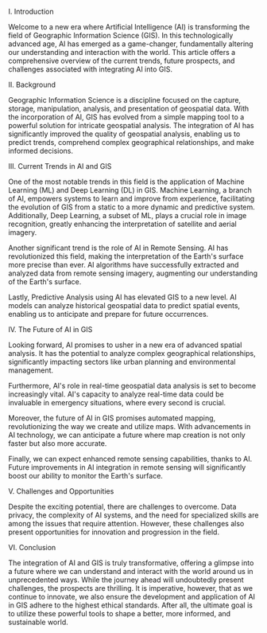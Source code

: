 I. Introduction

Welcome to a new era where Artificial Intelligence (AI) is transforming the field of Geographic Information Science (GIS). In this technologically advanced age, AI has emerged as a game-changer, fundamentally altering our understanding and interaction with the world. This article offers a comprehensive overview of the current trends, future prospects, and challenges associated with integrating AI into GIS.

II. Background

Geographic Information Science is a discipline focused on the capture, storage, manipulation, analysis, and presentation of geospatial data. With the incorporation of AI, GIS has evolved from a simple mapping tool to a powerful solution for intricate geospatial analysis. The integration of AI has significantly improved the quality of geospatial analysis, enabling us to predict trends, comprehend complex geographical relationships, and make informed decisions.

III. Current Trends in AI and GIS

One of the most notable trends in this field is the application of Machine Learning (ML) and Deep Learning (DL) in GIS. Machine Learning, a branch of AI, empowers systems to learn and improve from experience, facilitating the evolution of GIS from a static to a more dynamic and predictive system. Additionally, Deep Learning, a subset of ML, plays a crucial role in image recognition, greatly enhancing the interpretation of satellite and aerial imagery.

Another significant trend is the role of AI in Remote Sensing. AI has revolutionized this field, making the interpretation of the Earth's surface more precise than ever. AI algorithms have successfully extracted and analyzed data from remote sensing imagery, augmenting our understanding of the Earth's surface.

Lastly, Predictive Analysis using AI has elevated GIS to a new level. AI models can analyze historical geospatial data to predict spatial events, enabling us to anticipate and prepare for future occurrences.

IV. The Future of AI in GIS

Looking forward, AI promises to usher in a new era of advanced spatial analysis. It has the potential to analyze complex geographical relationships, significantly impacting sectors like urban planning and environmental management.

Furthermore, AI's role in real-time geospatial data analysis is set to become increasingly vital. AI's capacity to analyze real-time data could be invaluable in emergency situations, where every second is crucial.

Moreover, the future of AI in GIS promises automated mapping, revolutionizing the way we create and utilize maps. With advancements in AI technology, we can anticipate a future where map creation is not only faster but also more accurate.

Finally, we can expect enhanced remote sensing capabilities, thanks to AI. Future improvements in AI integration in remote sensing will significantly boost our ability to monitor the Earth's surface.

V. Challenges and Opportunities

Despite the exciting potential, there are challenges to overcome. Data privacy, the complexity of AI systems, and the need for specialized skills are among the issues that require attention. However, these challenges also present opportunities for innovation and progression in the field.

VI. Conclusion

The integration of AI and GIS is truly transformative, offering a glimpse into a future where we can understand and interact with the world around us in unprecedented ways. While the journey ahead will undoubtedly present challenges, the prospects are thrilling. It is imperative, however, that as we continue to innovate, we also ensure the development and application of AI in GIS adhere to the highest ethical standards. After all, the ultimate goal is to utilize these powerful tools to shape a better, more informed, and sustainable world.